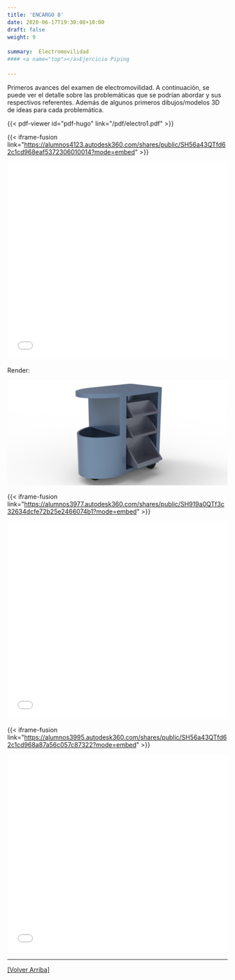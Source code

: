 ```yaml
---
title: 'ENCARGO 8'
date: 2020-06-17T19:30:08+10:00
draft: false
weight: 9

summary:  Electromovilidad
#### <a name="top"></a>Ejercicio Piping

---
```

Primeros avances del examen de electromovilidad. A continuación, se puede ver el detalle sobre las problemáticas que se podrían abordar y sus respectivos referentes. Además de algunos primeros dibujos/modelos 3D de ideas para cada problemática.

{{< pdf-viewer id="pdf-hugo" link="/pdf/electro1.pdf" >}}

{{< iframe-fusion link="https://alumnos4123.autodesk360.com/shares/public/SH56a43QTfd62c1cd968eaf5372306010014?mode=embed" >}}

<div>
    <iframe 
    src='{{ index .Params "link" }}'
    width="100%" 
    height="450" 
    allowfullscreen="true" 
    webkitallowfullscreen="true" 
    mozallowfullscreen="true"  
    frameborder="0">
    </iframe>    
</div>

Render:

![Imagen Simple](/img/EL1.png)

{{< iframe-fusion link="https://alumnos3977.autodesk360.com/shares/public/SH919a0QTf3c32634dcfe72b25e2466074b1?mode=embed" >}}

<div>
    <iframe 
    src='{{ index .Params "link" }}'
    width="100%" 
    height="450" 
    allowfullscreen="true" 
    webkitallowfullscreen="true" 
    mozallowfullscreen="true"  
    frameborder="0">
    </iframe>    
</div>

{{< iframe-fusion link="https://alumnos3995.autodesk360.com/shares/public/SH56a43QTfd62c1cd968a87a56c057c87322?mode=embed" >}}

<div>
    <iframe 
    src='{{ index .Params "link" }}'
    width="100%" 
    height="450" 
    allowfullscreen="true" 
    webkitallowfullscreen="true" 
    mozallowfullscreen="true"  
    frameborder="0">
    </iframe>    
</div>


---

[[Volver Arriba]](#top)
